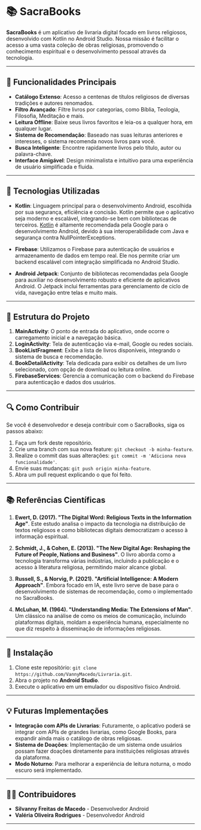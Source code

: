 

# 📚 SacraBooks

**SacraBooks** é um aplicativo de livraria digital focado em livros religiosos, desenvolvido com Kotlin no Android Studio. Nossa missão é facilitar o acesso a uma vasta coleção de obras religiosas, promovendo o conhecimento espiritual e o desenvolvimento pessoal através da tecnologia. 

---

## 🎯 Funcionalidades Principais

- **Catálogo Extenso**: Acesso a centenas de títulos religiosos de diversas tradições e autores renomados.
- **Filtro Avançado**: Filtre livros por categorias, como Bíblia, Teologia, Filosofia, Meditação e mais.
- **Leitura Offline**: Baixe seus livros favoritos e leia-os a qualquer hora, em qualquer lugar.
- **Sistema de Recomendação**: Baseado nas suas leituras anteriores e interesses, o sistema recomenda novos livros para você.
- **Busca Inteligente**: Encontre rapidamente livros pelo título, autor ou palavra-chave.
- **Interface Amigável**: Design minimalista e intuitivo para uma experiência de usuário simplificada e fluida.

---

## 🚀 Tecnologias Utilizadas

- **Kotlin**: Linguagem principal para o desenvolvimento Android, escolhida por sua segurança, eficiência e concisão. Kotlin permite que o aplicativo seja moderno e escalável, integrando-se bem com bibliotecas de terceiros. [Kotlin](https://kotlinlang.org/) é altamente recomendada pela Google para o desenvolvimento Android, devido à sua interoperabilidade com Java e segurança contra NullPointerExceptions.
  
- **Firebase**: Utilizamos o Firebase para autenticação de usuários e armazenamento de dados em tempo real. Ele nos permite criar um backend escalável com integração simplificada no Android Studio.

- **Android Jetpack**: Conjunto de bibliotecas recomendadas pela Google para auxiliar no desenvolvimento robusto e eficiente de aplicativos Android. O Jetpack inclui ferramentas para gerenciamento de ciclo de vida, navegação entre telas e muito mais.

---

## 📑 Estrutura do Projeto

1. **MainActivity**: O ponto de entrada do aplicativo, onde ocorre o carregamento inicial e a navegação básica.
2. **LoginActivity**: Tela de autenticação via e-mail, Google ou redes sociais.
3. **BookListFragment**: Exibe a lista de livros disponíveis, integrando o sistema de busca e recomendação.
4. **BookDetailActivity**: Tela dedicada para exibir os detalhes de um livro selecionado, com opção de download ou leitura online.
5. **FirebaseServices**: Gerencia a comunicação com o backend do Firebase para autenticação e dados dos usuários.

---

## 🔍 Como Contribuir

Se você é desenvolvedor e deseja contribuir com o SacraBooks, siga os passos abaixo:

1. Faça um fork deste repositório.
2. Crie uma branch com sua nova feature: `git checkout -b minha-feature`.
3. Realize o commit das suas alterações: `git commit -m 'Adiciona nova funcionalidade'`.
4. Envie suas mudanças: `git push origin minha-feature`.
5. Abra um pull request explicando o que foi feito.

---

## 📚 Referências Científicas

1. **Ewert, D. (2017). "The Digital Word: Religious Texts in the Information Age"**. Este estudo analisa o impacto da tecnologia na distribuição de textos religiosos e como bibliotecas digitais democratizam o acesso à informação espiritual.

2. **Schmidt, J., & Cohen, E. (2013). "The New Digital Age: Reshaping the Future of People, Nations and Business"**. O livro aborda como a tecnologia transforma várias indústrias, incluindo a publicação e o acesso à literatura religiosa, permitindo maior alcance global.

3. **Russell, S., & Norvig, P. (2021). "Artificial Intelligence: A Modern Approach"**. Embora focado em IA, este livro serve de base para o desenvolvimento de sistemas de recomendação, como o implementado no SacraBooks.

4. **McLuhan, M. (1964). "Understanding Media: The Extensions of Man"**. Um clássico na análise de como os meios de comunicação, incluindo plataformas digitais, moldam a experiência humana, especialmente no que diz respeito à disseminação de informações religiosas.

---

## 📲 Instalação

1. Clone este repositório: `git clone https://github.com/VannyMacedo/Livraria.git`.
2. Abra o projeto no **Android Studio**.
3. Execute o aplicativo em um emulador ou dispositivo físico Android.

---

## 💡 Futuras Implementações

- **Integração com APIs de Livrarias**: Futuramente, o aplicativo poderá se integrar com APIs de grandes livrarias, como Google Books, para expandir ainda mais o catálogo de obras religiosas.
- **Sistema de Doações**: Implementação de um sistema onde usuários possam fazer doações diretamente para instituições religiosas através da plataforma.
- **Modo Noturno**: Para melhorar a experiência de leitura noturna, o modo escuro será implementado.

---

## 🧑‍💻 Contribuidores

- **Silvanny Freitas de Macedo** - Desenvolvedor Android
- **Valéria Oliveira Rodrigues** - Desenvolvedor Android 

---

